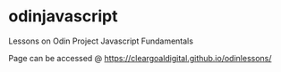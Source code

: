 # odinjavascript
Lessons on Odin Project Javascript Fundamentals

Page can be accessed @ https://cleargoaldigital.github.io/odinlessons/
